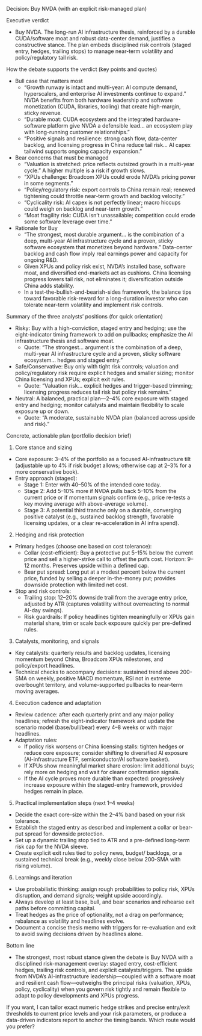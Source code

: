 Decision: Buy NVDA (with an explicit risk-managed plan)

Executive verdict
- Buy NVDA. The long-run AI infrastructure thesis, reinforced by a durable CUDA/software moat and robust data-center demand, justifies a constructive stance. The plan embeds disciplined risk controls (staged entry, hedges, trailing stops) to manage near-term volatility and policy/regulatory tail risk.

How the debate supports the verdict (key points and quotes)
- Bull case that matters most
  - “Growth runway is intact and multi-year: AI compute demand, hyperscalers, and enterprise AI investments continue to expand.” NVDA benefits from both hardware leadership and software monetization (CUDA, libraries, tooling) that create high-margin, sticky revenue.
  - “Durable moat: CUDA ecosystem and the integrated hardware-software platform give NVDA a defensible lead… an ecosystem play with long-running customer relationships.”
  - “Positive signals and resilience: strong cash flow, data-center backlog, and licensing progress in China reduce tail risk… AI capex tailwind supports ongoing capacity expansion.”
- Bear concerns that must be managed
  - “Valuation is stretched: price reflects outsized growth in a multi-year cycle.” A higher multiple is a risk if growth slows.
  - “XPUs challenge: Broadcom XPUs could erode NVDA’s pricing power in some segments.”
  - “Policy/regulatory risk: export controls to China remain real; renewed tightening could throttle near-term growth and backlog velocity.”
  - “Cyclicality risk: AI capex is not perfectly linear; macro hiccups could weigh on backlog and near-term growth.”
  - “Moat fragility risk: CUDA isn’t unassailable; competition could erode some software leverage over time.”
- Rationale for Buy
  - “The strongest, most durable argument… is the combination of a deep, multi-year AI infrastructure cycle and a proven, sticky software ecosystem that monetizes beyond hardware.” Data-center backlog and cash flow imply real earnings power and capacity for ongoing R&D.
  - Given XPUs and policy risk exist, NVDA’s installed base, software moat, and diversified end-markets act as cushions. China licensing progress lowers tail risk, not eliminates it; diversification outside China adds stability.
  - In a test-the-bullish-and-bearish-sides framework, the balance tips toward favorable risk-reward for a long-duration investor who can tolerate near-term volatility and implement risk controls.

Summary of the three analysts’ positions (for quick orientation)
- Risky: Buy with a high-conviction, staged entry and hedging; use the eight-indicator timing framework to add on pullbacks; emphasize the AI infrastructure thesis and software moat.
  - Quote: “The strongest… argument is the combination of a deep, multi-year AI infrastructure cycle and a proven, sticky software ecosystem… hedges and staged entry.”
- Safe/Conservative: Buy only with tight risk controls; valuation and policy/regulatory risk require explicit hedges and smaller sizing; monitor China licensing and XPUs; explicit exit rules.
  - Quote: “Valuation risk… explicit hedges and trigger-based trimming; licensing progress reduces tail risk but policy risk remains.”
- Neutral: A balanced, practical plan—2–4% core exposure with staged entry and hedging; monitor catalysts and maintain flexibility to scale exposure up or down.
  - Quote: “A moderate, sustainable NVDA plan (balanced across upside and risk).”

Concrete, actionable plan (portfolio decision brief)
1) Core stance and sizing
- Core exposure: 3–4% of the portfolio as a focused AI-infrastructure tilt (adjustable up to 4% if risk budget allows; otherwise cap at 2–3% for a more conservative book).
- Entry approach (staged):
  - Stage 1: Enter with 40–50% of the intended core today.
  - Stage 2: Add 5–10% more if NVDA pulls back 5–10% from the current price or if momentum signals confirm (e.g., price re-tests a key moving average with above-average volume).
  - Stage 3: A potential third tranche only on a durable, converging positive catalyst (e.g., sustained backlog strength, favorable licensing updates, or a clear re-acceleration in AI infra spend).

2) Hedging and risk protection
- Primary hedges (choose one based on cost tolerance):
  - Collar (cost-efficient): Buy a protective put 5–15% below the current price and sell a higher-strike call to offset the put’s cost. Horizon: 9–12 months. Preserves upside within a defined cap.
  - Bear put spread: Long put at a modest percent below the current price, funded by selling a deeper in-the-money put; provides downside protection with limited net cost.
- Stop and risk controls:
  - Trailing stop: 12–20% downside trail from the average entry price, adjusted by ATR (captures volatility without overreacting to normal AI-day swings).
  - Risk guardrails: If policy headlines tighten meaningfully or XPUs gain material share, trim or scale back exposure quickly per pre-defined rules.

3) Catalysts, monitoring, and signals
- Key catalysts: quarterly results and backlog updates, licensing momentum beyond China, Broadcom XPUs milestones, and policy/export headlines.
- Technical checks to accompany decisions: sustained trend above 200-SMA on weekly, positive MACD momentum, RSI not in extreme overbought territory, and volume-supported pullbacks to near-term moving averages.

4) Execution cadence and adaptation
- Review cadence: after each quarterly print and any major policy headlines; refresh the eight-indicator framework and update the scenario model (base/bull/bear) every 4–8 weeks or with major headlines.
- Adaptation rules:
  - If policy risk worsens or China licensing stalls: tighten hedges or reduce core exposure; consider shifting to diversified AI exposure (AI-infrastructure ETF, semiconductor/AI software basket).
  - If XPUs show meaningful market share erosion: limit additional buys; rely more on hedging and wait for clearer confirmation signals.
  - If the AI cycle proves more durable than expected: progressively increase exposure within the staged-entry framework, provided hedges remain in place.

5) Practical implementation steps (next 1–4 weeks)
- Decide the exact core-size within the 2–4% band based on your risk tolerance.
- Establish the staged entry as described and implement a collar or bear-put spread for downside protection.
- Set up a dynamic trailing stop tied to ATR and a pre-defined long-term risk cap for the NVDA sleeve.
- Create explicit exit rules tied to policy news, budget/ backlogs, or a sustained technical break (e.g., weekly close below 200-SMA with rising volume).

6) Learnings and iteration
- Use probabilistic thinking: assign rough probabilities to policy risk, XPUs disruption, and demand signals; weight upside accordingly.
- Always develop at least base, bull, and bear scenarios and rehearse exit paths before committing capital.
- Treat hedges as the price of optionality, not a drag on performance; rebalance as volatility and headlines evolve.
- Document a concise thesis memo with triggers for re-evaluation and exit to avoid swing decisions driven by headlines alone.

Bottom line
- The strongest, most robust stance given the debate is Buy NVDA with a disciplined risk-management overlay: staged entry, cost-efficient hedges, trailing risk controls, and explicit catalysts/triggers. The upside from NVDA’s AI-infrastructure leadership—coupled with a software moat and resilient cash flow—outweighs the principal risks (valuation, XPUs, policy, cyclicality) when you govern risk tightly and remain flexible to adapt to policy developments and XPUs progress.

If you want, I can tailor exact numeric hedge strikes and precise entry/exit thresholds to current price levels and your risk parameters, or produce a data-driven indicators report to anchor the timing bands. Which route would you prefer?